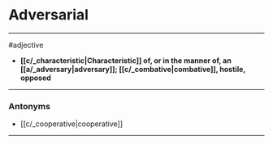 # Adversarial
---
#adjective
- **[[c/_characteristic|Characteristic]] of, or in the manner of, an [[a/_adversary|adversary]]; [[c/_combative|combative]], hostile, opposed**
---
### Antonyms
- [[c/_cooperative|cooperative]]
---
